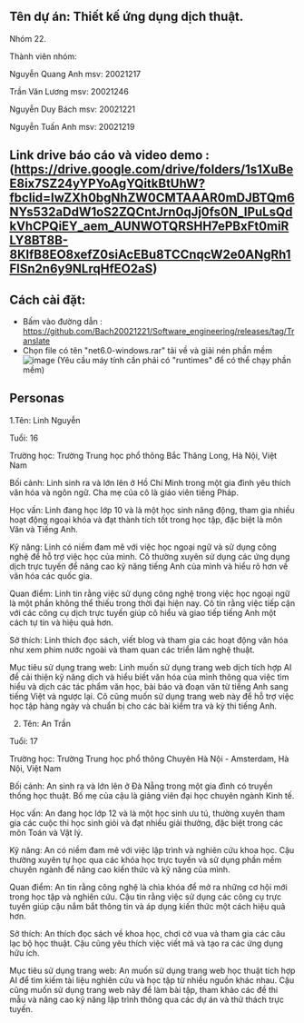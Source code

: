 ## Tên dự án: Thiết kế ứng dụng dịch thuật.

Nhóm 22.

Thành viên nhóm:

Nguyễn Quang Anh msv: 20021217

Trần Văn Lương msv: 20021246

Nguyễn Duy Bách msv: 20021221

Nguyễn Tuấn Anh msv: 20021219

## Link drive báo cáo và video demo :(https://drive.google.com/drive/folders/1s1XuBeE8ix7SZ24yYPYoAgYQitkBtUhW?fbclid=IwZXh0bgNhZW0CMTAAAR0mDJBTQm6NYs532aDdW1oS2ZQCntJrn0qJj0fs0N_IPuLsQdkVhCPQiEY_aem_AUNWOTQRSHH7ePBxFt0miRLY8BT8B-8KlfB8EO8xefZ0siAcEBu8TCCnqcW2e0ANgRh1FlSn2n6y9NLrqHfEO2aS)

## Cách cài đặt:
- Bấm vào đường dẫn  : https://github.com/Bach20021221/Software_engineering/releases/tag/Translate 
- Chọn file có tên "net6.0-windows.rar" tải về và giải nén phần mềm
![image](https://github.com/Bach20021221/Software_engineering/assets/162896868/826166e5-3acc-4b79-9a6e-474f2b9b71f4)
(Yêu cầu máy tính cần phải có "runtimes" để có thể chạy phần mềm)
## Personas

1.Tên: Linh Nguyễn

Tuổi: 16

Trường học: Trường Trung học phổ thông Bắc Thăng Long, Hà Nội, Việt Nam

Bối cảnh: Linh sinh ra và lớn lên ở Hồ Chí Minh trong một gia đình yêu thích văn hóa và ngôn ngữ. Cha mẹ của cô là giáo viên tiếng Pháp.

Học vấn: Linh đang học lớp 10 và là một học sinh năng động, tham gia nhiều hoạt động ngoại khóa và đạt thành tích tốt trong học tập, đặc biệt là môn Văn và Tiếng Anh.

Kỹ năng: Linh có niềm đam mê với việc học ngoại ngữ và sử dụng công nghệ để hỗ trợ việc học của mình. Cô thường xuyên sử dụng các ứng dụng dịch trực tuyến để nâng cao kỹ năng tiếng Anh của mình và hiểu rõ hơn về văn hóa các quốc gia.

Quan điểm: Linh tin rằng việc sử dụng công nghệ trong việc học ngoại ngữ là một phần không thể thiếu trong thời đại hiện nay. Cô tin rằng việc tiếp cận với các công cụ dịch trực tuyến giúp cô hiểu và giao tiếp tiếng Anh một cách tự tin và hiệu quả hơn.

Sở thích: Linh thích đọc sách, viết blog và tham gia các hoạt động văn hóa như xem phim nước ngoài và tham quan các triển lãm nghệ thuật.

Mục tiêu sử dụng trang web: Linh muốn sử dụng trang web dịch tích hợp AI để cải thiện kỹ năng dịch và hiểu biết văn hóa của mình thông qua việc tìm hiểu và dịch các tác phẩm văn học, bài báo và đoạn văn từ tiếng Anh sang tiếng Việt và ngược lại. Cô cũng muốn sử dụng trang web này để hỗ trợ việc học tập hàng ngày và chuẩn bị cho các bài kiểm tra và kỳ thi tiếng Anh.

2. Tên: An Trần

Tuổi: 17

Trường học: Trường Trung học phổ thông Chuyên Hà Nội - Amsterdam, Hà Nội, Việt Nam

Bối cảnh: An sinh ra và lớn lên ở Đà Nẵng trong một gia đình có truyền thống học thuật. Bố mẹ của cậu là giảng viên đại học chuyên ngành Kinh tế.

Học vấn: An đang học lớp 12 và là một học sinh ưu tú, thường xuyên tham gia các cuộc thi học sinh giỏi và đạt nhiều giải thưởng, đặc biệt trong các môn Toán và Vật lý.

Kỹ năng: An có niềm đam mê với việc lập trình và nghiên cứu khoa học. Cậu thường xuyên tự học qua các khóa học trực tuyến và sử dụng phần mềm chuyên ngành để nâng cao kiến thức và kỹ năng của mình.

Quan điểm: An tin rằng công nghệ là chìa khóa để mở ra những cơ hội mới trong học tập và nghiên cứu. Cậu tin rằng việc sử dụng các công cụ trực tuyến giúp cậu nắm bắt thông tin và áp dụng kiến thức một cách hiệu quả hơn.

Sở thích: An thích đọc sách về khoa học, chơi cờ vua và tham gia các câu lạc bộ học thuật. Cậu cũng yêu thích việc viết mã và tạo ra các ứng dụng hữu ích.

Mục tiêu sử dụng trang web: An muốn sử dụng trang web học thuật tích hợp AI để tìm kiếm tài liệu nghiên cứu và học tập từ nhiều nguồn khác nhau. Cậu cũng muốn sử dụng trang web này để làm bài tập, tham khảo các đề thi mẫu và nâng cao kỹ năng lập trình thông qua các dự án và thử thách trực tuyến.
